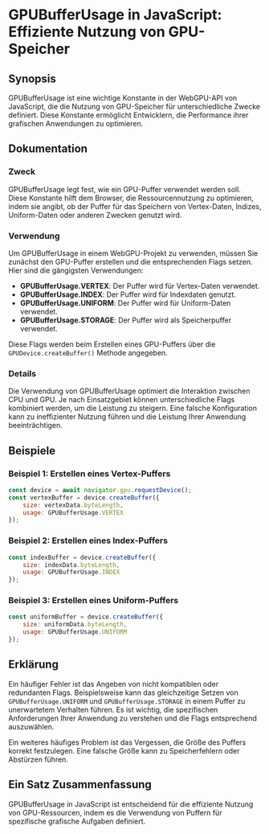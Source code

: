 <!--
Meta Description: # GPUBufferUsage in JavaScript: Effiziente Nutzung von GPU-Speicher ## Synopsis GPUBufferUsage ist eine wichtige Konstante in der WebGPU-API von JavaS...
Meta Keywords: die, gpubufferusage, von, gpu, puffer
-->

# GPUBufferUsage in JavaScript: Effiziente Nutzung von GPU-Speicher

## Synopsis
GPUBufferUsage ist eine wichtige Konstante in der WebGPU-API von JavaScript, die die Nutzung von GPU-Speicher für unterschiedliche Zwecke definiert. Diese Konstante ermöglicht Entwicklern, die Performance ihrer grafischen Anwendungen zu optimieren.

## Dokumentation
### Zweck
GPUBufferUsage legt fest, wie ein GPU-Puffer verwendet werden soll. Diese Konstante hilft dem Browser, die Ressourcennutzung zu optimieren, indem sie angibt, ob der Puffer für das Speichern von Vertex-Daten, Indizes, Uniform-Daten oder anderen Zwecken genutzt wird.

### Verwendung
Um GPUBufferUsage in einem WebGPU-Projekt zu verwenden, müssen Sie zunächst den GPU-Puffer erstellen und die entsprechenden Flags setzen. Hier sind die gängigsten Verwendungen:

- **GPUBufferUsage.VERTEX**: Der Puffer wird für Vertex-Daten verwendet.
- **GPUBufferUsage.INDEX**: Der Puffer wird für Indexdaten genutzt.
- **GPUBufferUsage.UNIFORM**: Der Puffer wird für Uniform-Daten verwendet.
- **GPUBufferUsage.STORAGE**: Der Puffer wird als Speicherpuffer verwendet.

Diese Flags werden beim Erstellen eines GPU-Puffers über die `GPUDevice.createBuffer()` Methode angegeben.

### Details
Die Verwendung von GPUBufferUsage optimiert die Interaktion zwischen CPU und GPU. Je nach Einsatzgebiet können unterschiedliche Flags kombiniert werden, um die Leistung zu steigern. Eine falsche Konfiguration kann zu ineffizienter Nutzung führen und die Leistung Ihrer Anwendung beeinträchtigen.

## Beispiele
### Beispiel 1: Erstellen eines Vertex-Puffers
```javascript
const device = await navigator.gpu.requestDevice();
const vertexBuffer = device.createBuffer({
    size: vertexData.byteLength,
    usage: GPUBufferUsage.VERTEX
});
```

### Beispiel 2: Erstellen eines Index-Puffers
```javascript
const indexBuffer = device.createBuffer({
    size: indexData.byteLength,
    usage: GPUBufferUsage.INDEX
});
```

### Beispiel 3: Erstellen eines Uniform-Puffers
```javascript
const uniformBuffer = device.createBuffer({
    size: uniformData.byteLength,
    usage: GPUBufferUsage.UNIFORM
});
```

## Erklärung
Ein häufiger Fehler ist das Angeben von nicht kompatiblen oder redundanten Flags. Beispielsweise kann das gleichzeitige Setzen von `GPUBufferUsage.UNIFORM` und `GPUBufferUsage.STORAGE` in einem Puffer zu unerwartetem Verhalten führen. Es ist wichtig, die spezifischen Anforderungen Ihrer Anwendung zu verstehen und die Flags entsprechend auszuwählen.

Ein weiteres häufiges Problem ist das Vergessen, die Größe des Puffers korrekt festzulegen. Eine falsche Größe kann zu Speicherfehlern oder Abstürzen führen.

## Ein Satz Zusammenfassung
GPUBufferUsage in JavaScript ist entscheidend für die effiziente Nutzung von GPU-Ressourcen, indem es die Verwendung von Puffern für spezifische grafische Aufgaben definiert.
